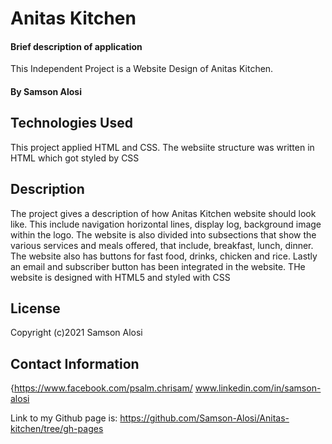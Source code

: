 # Anitas Kitchen

#### Brief description of application
This Independent Project is a Website Design of Anitas Kitchen.


#### By Samson Alosi

## Technologies Used

This project applied HTML and CSS. The websiite structure was written in HTML which got styled by CSS
## Description
The project gives a description of how Anitas Kitchen website should look like. This include navigation horizontal lines, display log, background image within the logo.
The website is also divided into subsections that show the various services and meals offered, that include, breakfast, lunch, dinner.
The website also has buttons for fast food, drinks, chicken and rice.
Lastly an email and subscriber button has been integrated in the website.
THe website is designed with HTML5 and styled with CSS

## License

Copyright (c)2021 Samson Alosi
## Contact Information
{https://www.facebook.com/psalm.chrisam/ www.linkedin.com/in/samson-alosi

Link to my Github page is: https://github.com/Samson-Alosi/Anitas-kitchen/tree/gh-pages